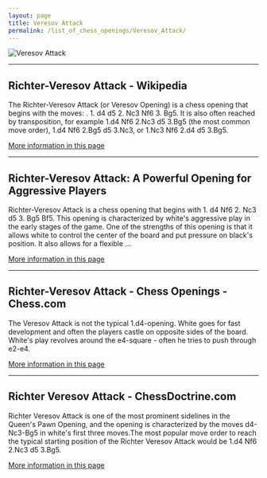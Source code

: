 ```yaml
---
layout: page
title: Veresov Attack
permalink: /list_of_chess_openings/Veresov_Attack/
---
```


![Veresov Attack](https://www.thechesswebsite.com/wp-content/uploads/2013/01/veresov-attack-featured.jpg)

---

## Richter-Veresov Attack - Wikipedia

The Richter-Veresov Attack (or Veresov Opening) is a chess opening that begins with the moves: . 1. d4 d5 2. Nc3 Nf6 3. Bg5. It is also often reached by transposition, for example 1.d4 Nf6 2.Nc3 d5 3.Bg5 (the most common move order), 1.d4 Nf6 2.Bg5 d5 3.Nc3, or 1.Nc3 Nf6 2.d4 d5 3.Bg5.

[More information in this page](https://en.wikipedia.org/wiki/Richter–Veresov_Attack)

---

## Richter-Veresov Attack: A Powerful Opening for Aggressive Players

Richter-Veresov Attack is a chess opening that begins with 1. d4 Nf6 2. Nc3 d5 3. Bg5 Bf5. This opening is characterized by white's aggressive play in the early stages of the game. One of the strengths of this opening is that it allows white to control the center of the board and put pressure on black's position. It also allows for a flexible ...

[More information in this page](https://papachess.com/openings/richter-veresov-attack)

---

## Richter-Veresov Attack - Chess Openings - Chess.com

The Veresov Attack is not the typical 1.d4-opening. White goes for fast development and often the players castle on opposite sides of the board. White's play revolves around the e4-square - often he tries to push through e2-e4.

[More information in this page](https://www.chess.com/openings/Richter-Veresov-Attack)

---

## Richter Veresov Attack - ChessDoctrine.com

Richter Veresov Attack is one of the most prominent sidelines in the Queen's Pawn Opening, and the opening is characterized by the moves d4-Nc3-Bg5 in white's first three moves.The most popular move order to reach the typical starting position of the Richter Veresov Attack would be 1.d4 Nf6 2.Nc3 d5 3.Bg5.

[More information in this page](https://chessdoctrine.com/chess-openings/queens-pawn/richter-veresov-attack/)

